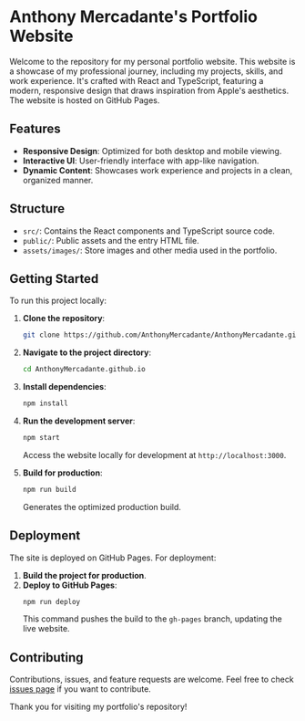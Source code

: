 # Anthony Mercadante's Portfolio Website

Welcome to the repository for my personal portfolio website. This website is a showcase of my professional journey, including my projects, skills, and work experience. It's crafted with React and TypeScript, featuring a modern, responsive design that draws inspiration from Apple's aesthetics. The website is hosted on GitHub Pages.

## Features

- **Responsive Design**: Optimized for both desktop and mobile viewing.
- **Interactive UI**: User-friendly interface with app-like navigation.
- **Dynamic Content**: Showcases work experience and projects in a clean, organized manner.

## Structure

- `src/`: Contains the React components and TypeScript source code.
- `public/`: Public assets and the entry HTML file.
- `assets/images/`: Store images and other media used in the portfolio.

## Getting Started

To run this project locally:

1. **Clone the repository**:
   ```bash
   git clone https://github.com/AnthonyMercadante/AnthonyMercadante.github.io.git
   ```

2. **Navigate to the project directory**:
   ```bash
   cd AnthonyMercadante.github.io
   ```

3. **Install dependencies**:
   ```bash
   npm install
   ```

4. **Run the development server**:
   ```bash
   npm start
   ```
   Access the website locally for development at `http://localhost:3000`.

5. **Build for production**:
   ```bash
   npm run build
   ```
   Generates the optimized production build.

## Deployment

The site is deployed on GitHub Pages. For deployment:

1. **Build the project for production**.
2. **Deploy to GitHub Pages**:
   ```bash
   npm run deploy
   ```
   This command pushes the build to the `gh-pages` branch, updating the live website.

## Contributing

Contributions, issues, and feature requests are welcome. Feel free to check [issues page](https://github.com/AnthonyMercadante/AnthonyMercadante.github.io/issues) if you want to contribute.

Thank you for visiting my portfolio's repository!
```
